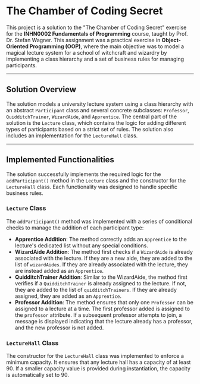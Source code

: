 # The Chamber of Coding Secret

This project is a solution to the "The Chamber of Coding Secret" exercise for the **INHN0002 Fundamentals of Programming** course, taught by Prof. Dr. Stefan Wagner. This assignment was a practical exercise in **Object-Oriented Programming (OOP)**, where the main objective was to model a magical lecture system for a school of witchcraft and wizardry by implementing a class hierarchy and a set of business rules for managing participants.

---

## Solution Overview

The solution models a university lecture system using a class hierarchy with an abstract `Participant` class and several concrete subclasses: `Professor`, `QuidditchTrainer`, `WizardAide`, and `Apprentice`. The central part of the solution is the `Lecture` class, which contains the logic for adding different types of participants based on a strict set of rules. The solution also includes an implementation for the `LectureHall` class.



---

## Implemented Functionalities

The solution successfully implements the required logic for the `addParticipant()` method in the `Lecture` class and the constructor for the `LectureHall` class. Each functionality was designed to handle specific business rules.

### `Lecture` Class

The `addParticipant()` method was implemented with a series of conditional checks to manage the addition of each participant type:

* **Apprentice Addition**: The method correctly adds an `Apprentice` to the lecture's dedicated list without any special conditions.
* **WizardAide Addition**: The method first checks if a `WizardAide` is already associated with the lecture. If they are a new aide, they are added to the list of `wizardAides`. If they are already associated with the lecture, they are instead added as an `Apprentice`.
* **QuidditchTrainer Addition**: Similar to the WizardAide, the method first verifies if a `QuidditchTrainer` is already assigned to the lecture. If not, they are added to the list of `quidditchTrainers`. If they are already assigned, they are added as an `Apprentice`.
* **Professor Addition**: The method ensures that only one `Professor` can be assigned to a lecture at a time. The first professor added is assigned to the `professor` attribute. If a subsequent professor attempts to join, a message is displayed indicating that the lecture already has a professor, and the new professor is not added.

### `LectureHall` Class

The constructor for the `LectureHall` class was implemented to enforce a minimum capacity. It ensures that any lecture hall has a capacity of at least 90. If a smaller capacity value is provided during instantiation, the capacity is automatically set to 90.
